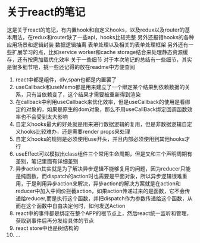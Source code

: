 # 关于react的笔记

这是关于react的笔记，有内置hook和自定义hooks，以及redux以及router的基本用法，在redux和router缺了一些api，hooks比较完整
另外还报错hooks的各种应用场景和逻辑封装
数据逻辑抽离
表单处理以及相关的表单处理框架
另外还有一些扩展学习的点，比如service worker和cache storage结合来处理静态资源缓存，还有按需加载优化效率
关于一些细节
对于本次笔记的总结有一些细节，其实是很多细节吧，挑一些还记得的放在readme中方便查阅
1. react中都是组件，div,span也都是内置罢了
2. useCallback和useMemo都是用来建立了一个绑定某个结果到依赖数据的关系，只有当依赖变了，这个结果才需要被重新得到渲染
3. 在callback中利用useCallback来优化效率，但是useCallback的使用是看绑定的对象的，如果是原生的dom对象，那么不用useCallBack绑定回调函数效率也不会受到太大影响
4. 自定义hooks最大的好处就是用来进行数据逻辑的复用，但是非数据逻辑自定义hooks比较难办，还是需要render props来处理
5. 自定义hooks的规则是必须使用use开头，并且内部必须使用到其他hooks才行
6. useEffect可以模拟出class组件三个常用生命周期，但是又和三个声明周期有差别，笔记里面有详细差别
7. 异步action其实就是为了解决异步逻辑不能够复用的问题，因为reducer只能是纯函数，而dispatch的action时也需要是平面对象，所以异步逻辑很难重用，于是利用异步action来解决，异步action的解决方案就是在action和reducer中加入中间价拦截action，如果action传递过来的是函数，它不会传递给reducer,而是执行这个函数，并把dispatch作为参数传递给这个函数，从而在这个函数中自由决定何时，如何发送Action
8. react中的事件都是绑定在整个APP的根节点上，然后react统一监听和管理，获取到事件后再分发给具体的节点
9. react store中也是树结构的
10. ...
